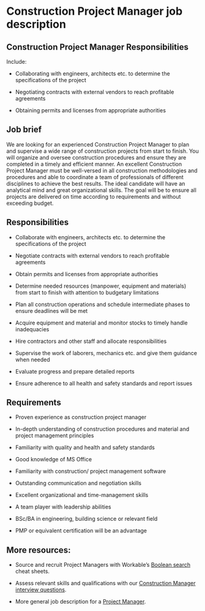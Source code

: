 # Construction Project Manager job description


## Construction Project Manager Responsibilities

Include:

* Collaborating with engineers, architects etc. to determine the specifications of the project

* Negotiating contracts with external vendors to reach profitable agreements

* Obtaining permits and licenses from appropriate authorities


## Job brief

We are looking for an experienced Construction Project Manager to plan and supervise a wide range of construction projects from start to finish. You will organize and oversee construction procedures and ensure they are completed in a timely and efficient manner.
An excellent Construction Project Manager must be well-versed in all construction methodologies and procedures and able to coordinate a team of professionals of different disciplines to achieve the best results. The ideal candidate will have an analytical mind and great organizational skills.
The goal will be to ensure all projects are delivered on time according to requirements and without exceeding budget.


## Responsibilities

* Collaborate with engineers, architects etc. to determine the specifications of the project

* Negotiate contracts with external vendors to reach profitable agreements

* Obtain permits and licenses from appropriate authorities

* Determine needed resources (manpower, equipment and materials) from start to finish with attention to budgetary limitations

* Plan all construction operations and schedule intermediate phases to ensure deadlines will be met

* Acquire equipment and material and monitor stocks to timely handle inadequacies

* Hire contractors and other staff and allocate responsibilities

* Supervise the work of laborers, mechanics etc. and give them guidance when needed

* Evaluate progress and prepare detailed reports

* Ensure adherence to all health and safety standards and report issues


## Requirements

* Proven experience as construction project manager

* In-depth understanding of construction procedures and material and project management principles

* Familiarity with quality and health and safety standards

* Good knowledge of MS Office

* Familiarity with construction/ project management software

* Outstanding communication and negotiation skills

* Excellent organizational and time-management skills

* A team player with leadership abilities

* BSc/BA in engineering, building science or relevant field

* PMP or equivalent certification will be an advantage

## More resources:
* Source and recruit Project Managers with Workable’s <a href="https://resources.workable.com/find-project-managers-boolean-search-stringshttps://resources.workable.com/project-manager-job-description">Boolean search</a> cheat sheets.

* Assess relevant skills and qualifications with our <a href="https://resources.workable.com/construction-manager-interview-questions">Construction Manager interview questions</a>.

* More general job description for a <a href="https://resources.workable.com/project-manager-job-description">Project Manager</a>.

